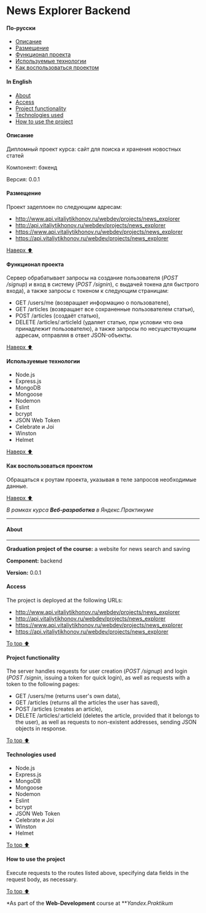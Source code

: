 # News Explorer Backend
<!-- toc -->
#### По-русски
- [Описание](#Описание)
- [Размещение](#Размещение)
- [Функционал проекта](#Функционал-проекта)
- [Используемые технологии](#Используемые-технологии)
- [Как воспользоваться проектом](#Как-воспользоваться-проектом)
#### In English
- [About](#About)
- [Access](#Access)
- [Project functionality](#Project-functionality)
- [Technologies used](#Technologies-used)
- [How to use the project](#How-to-use-the-project)
<!-- tocstop -->

#### Описание
  Дипломный проект курса: сайт для поиска и хранения новостных статей

  Компонент: бэкенд

  Версия: 0.0.1

#### Размещение
Проект задеплоен по следующим адресам:
- http://www.api.vitaliytikhonov.ru/webdev/projects/news_explorer
- http://api.vitaliytikhonov.ru/webdev/projects/news_explorer
- https://www.api.vitaliytikhonov.ru/webdev/projects/news_explorer
- https://api.vitaliytikhonov.ru/webdev/projects/news_explorer

[Наверх :arrow_up:](#news-explorer-backend)
#### Функционал проекта
Сервер обрабатывает запросы на создание пользователя (_POST /signup_) и вход в систему (_POST /signin_), с выдачей токена для быстрого входа), а также запросы с токеном к следующим страницам:
   - GET /users/me (возвращает информацию о пользователе),
   - GET /articles (возвращает все сохраненные пользователем статьи),
   - POST /articles (создаёт статью),
   - DELETE /articles/:articleId (удаляет статью, при условии что она принадлежит пользователю),
а также запросы по несуществующим адресам, отправляя в ответ JSON-объекты.

[Наверх :arrow_up:](#news-explorer-backend)
#### Используемые технологии
- Node.js
- Express.js
- MongoDB
- Mongoose
- Nodemon
- Eslint
- bcrypt
- JSON Web Token
- Сelebrate и Joi
- Winston
- Helmet

[Наверх :arrow_up:](#news-explorer-backend)
#### Как воспользоваться проектом
Обращаться к роутам проекта, указывая в теле запросов необходимые данные.

[Наверх :arrow_up:](#news-explorer-backend)

*В рамках курса **Веб-разработка** в Яндекс.Практикуме*
***
#### About
------
  **Graduation project of the course:** a website for news search and saving

  **Component:** backend

  **Version:** 0.0.1

#### Access
The project is deployed at the following URLs:
- http://www.api.vitaliytikhonov.ru/webdev/projects/news_explorer
- http://api.vitaliytikhonov.ru/webdev/projects/news_explorer
- https://www.api.vitaliytikhonov.ru/webdev/projects/news_explorer
- https://api.vitaliytikhonov.ru/webdev/projects/news_explorer

[To top :arrow_up:](#news-explorer-backend)
#### Project functionality
The server handles requests for user creation (_POST /signup_) and login (_POST /signin_, issuing a token for quick login), as well as requests with a token to the following pages:
   - GET /users/me (returns user's own data),
   - GET /articles (returns all the articles the user has saved),
   - POST /articles (creates an article),
   - DELETE /articles/:articleId (deletes the article, provided that it belongs to the user),
as well as requests to non-existent addresses, sending JSON objects in response.

[To top :arrow_up:](#news-explorer-backend)
#### Technologies used
- Node.js
- Express.js
- MongoDB
- Mongoose
- Nodemon
- Eslint
- bcrypt
- JSON Web Token
- Сelebrate и Joi
- Winston
- Helmet

[To top :arrow_up:](#news-explorer-backend)
#### How to use the project
Execute requests to the routes listed above, specifying data fields in the request body, as necessary.

[To top :arrow_up:](#news-explorer-backend)

*As part of the **Web-Development** course at ***Yandex.Praktikum*
